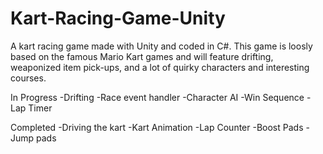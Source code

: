 # Kart-Racing-Game-Unity
A kart racing game made with Unity and coded in C#. This game is loosly based on the famous Mario Kart games and will feature drifting, weaponized item pick-ups, and a lot of quirky characters and interesting courses. 

In Progress 
-Drifting 
-Race event handler
-Character AI
-Win Sequence
-Lap Timer

Completed
-Driving the kart
-Kart Animation
-Lap Counter
-Boost Pads
-Jump pads
